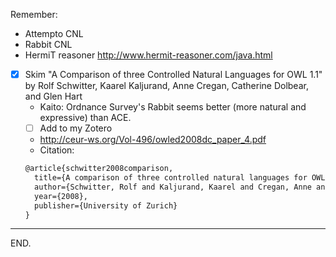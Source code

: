 
Remember:
- Attempto CNL
- Rabbit CNL
- HermiT reasoner http://www.hermit-reasoner.com/java.html


- [x] Skim "A Comparison of three Controlled Natural Languages for OWL 1.1"
    by Rolf Schwitter, Kaarel Kaljurand, Anne Cregan, Catherine Dolbear, and Glen Hart
    * Kaito: Ordnance Survey's Rabbit seems better (more natural and expressive) than ACE.
    * [ ] Add to my Zotero
    * http://ceur-ws.org/Vol-496/owled2008dc_paper_4.pdf
    * Citation:
    ```tex
    @article{schwitter2008comparison,
      title={A comparison of three controlled natural languages for OWL 1.1},
      author={Schwitter, Rolf and Kaljurand, Kaarel and Cregan, Anne and Dolbear, Catherine and Hart, Glen},
      year={2008},
      publisher={University of Zurich}
    }
    ```

---

END.
